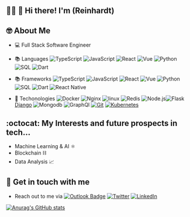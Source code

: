 <!--
**angirarc/angirarc** is a ✨ _special_ ✨ repository because its `README.md` (this file) appears on your GitHub profile.

Here are some ideas to get you started:

- 🔭 I’m currently working on ...
- 🌱 I’m currently learning ...
- 👯 I’m looking to collaborate on ...
- 🤔 I’m looking for help with ...
- 💬 Ask me about ...
- 📫 How to reach me: ...
- 😄 Pronouns: ...
- ⚡ Fun fact: ...
-->

## 👨‍💻 👋 Hi there! I'm (Reinhardt)

## 🤓 About Me
- 💻 Full Stack Software Engineer
- 📚 Languages ![TypeScript](https://img.shields.io/badge/-TypeScript-000?&logo=TypeScript)
![JavaScript](https://img.shields.io/badge/-JavaScript-000?&logo=JavaScript)
![React](https://img.shields.io/badge/-React-000?&logo=React)
![Vue](https://img.shields.io/badge/-Vue-000?&logo=Vue.js&logoColor=#4FC08D)
![Python](https://img.shields.io/badge/-Python-000?&logo=Python)
![SQL](https://img.shields.io/badge/-SQL-000?&logo=MySQL&logoColor=blue&color=white)
![Dart](https://img.shields.io/badge/Dart-000?style=for-the-badge&logo=dart&logoColor=0175C2)

- 📚 Frameworks ![TypeScript](https://img.shields.io/badge/-TypeScript-000?&logo=TypeScript)
![JavaScript](https://img.shields.io/badge/-JavaScript-000?&logo=JavaScript)
![React](https://img.shields.io/badge/-React-000?&logo=React)
![Vue](https://img.shields.io/badge/-Vue-000?&logo=Vue.js&logoColor=#4FC08D)
![Python](https://img.shields.io/badge/-Python-000?&logo=Python)
![SQL](https://img.shields.io/badge/-SQL-000?&logo=MySQL&logoColor=blue&color=white)
![Dart](https://img.shields.io/badge/Flutter-000?logo=flutter&logoColor=0175C2)
![React Native](https://img.shields.io/badge/React_Native-000?logo=React_Native&logoColor=0175C2)

<!-- ![Swift](https://img.shields.io/badge/-Swift-000?&logo=Swift) -->
- 💼 Techonologies ![Docker](https://img.shields.io/badge/-Docker-000?&logo=Docker) ![Nginx](https://img.shields.io/badge/-Nginx-000?&logo=Nginx&logoColor=green) ![linux](https://img.shields.io/badge/-linux-000?&logo=linux) ![Redis](https://img.shields.io/badge/-Redis-000?&logo=Redis) ![Node.js](https://img.shields.io/badge/-Node.js-000?&logo=node.js)![Flask](https://img.shields.io/badge/-flask-000?&logo=django) [Django](https://img.shields.io/badge/-Django-000?&logo=django) ![Mongodb](https://img.shields.io/badge/-Mongo-000?&logo=mongodb&logoColor=#47A248) ![GraphQl](https://img.shields.io/badge/-GraphQL-000?&logo=GraphQL&logoColor=#ff69b4) [![Git](https://img.shields.io/badge/-Git-%23F05032?style=flat-square&logo=git&logoColor=%23ffffff)](https://git-scm.com/) [![Kubernetes](https://img.shields.io/badge/-Kubernetes-326CE5?style=flat-square&logo=Kubernetes&logoColor=ffffff)](https://kubernetes.io/) 

## :octocat: My Interests and future prospects in tech... 
- Machine Learning & AI ⚛️
- Blockchain ⛓️
- Data Analysis 📈


## 📱 Get in touch with me
- Reach out to me via [![Outlook Badge](https://img.shields.io/badge/Microsoft_Outlook-0078D4?style=for-the-badge&logo=microsoft-outlook&logoColor=white)](mailto:reinhardtcollins@live.com)  [![Twitter](https://img.shields.io/badge/twitter-1DA1F2.svg?style=for-the-badge&logo=twitter&logoColor=ffffff)](https://twitter.com/abc254)  [![LinkedIn](https://img.shields.io/badge/linkedin-1DA1F2.svg?style=for-the-badge&logo=linkedin&logoColor=ffffff)](https://www.linkedin.com/in/reinhardt-angira-9bb629178/)



[![Anurag's GitHub stats](https://github-readme-stats.vercel.app/api?username=angirarc&count_private=true&show_icons=true&theme=merko)](https://github.com/anuraghazra/github-readme-stats)
<!-- ![text](https://user-images.githubusercontent.com/32560913/204735723-e19bb0c4-ebca-470b-b339-4905d49d737e.gif) -->
